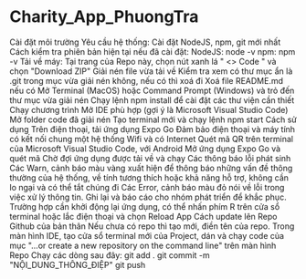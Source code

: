 # Charity_App_PhuongTra
Cài đặt môi trường Yêu cầu hệ thống: Cài đặt NodeJS, npm, git mới nhất Cách kiểm tra phiên bản hiện tại nếu đã cài đặt: NodeJS: node -v npm: npm -v
Tải về máy:
Tại trang của Repo này, chọn nút xanh lá " <> Code " và chọn "Download ZIP"
Giải nén file vừa tải về
Kiểm tra xem có thư mục ẩn là .git trong mục vừa giải nén không, nếu có thì xoá đi
Xoá file README.md nếu có
Mở Terminal (MacOS) hoặc Command Prompt (Windows) và trỏ đến thư mục vừa giải nén
Chạy lệnh npm install để cài đặt các thư viện cần thiết
Chạy chương trình
Mở IDE phù hợp (gợi ý là Microsoft Visual Studio Code)
Mở folder code đã giải nén
Tạo terminal mới và chạy lệnh npm start
Cách sử dụng
Trên điện thoại, tải ứng dụng Expo Go
Đảm bảo điện thoại và máy tính có kết nối chung một hệ thống Wifi và có Internet
Quét mã QR trên terminal của Microsoft Visual Studio Code, với Android Mở ứng dụng Expo Go và quét mã
Chờ đợi ứng dụng được tải về và chạy
Các thông báo lỗi phát sinh
Các Warn, cảnh báo màu vàng xuất hiện để thông báo những vấn đề thông thường của hệ thống, về tính tương thích hoặc khả năng hỗ trợ, không cần lo ngại và có thể tắt chúng đi
Các Error, cảnh báo màu đỏ nói về lỗi trong việc xử lý thông tin. Ghi lại và báo cáo cho nhóm phát triển để khắc phục.
Trường hợp cần khởi động lại ứng dụng, có thể nhấn phím R trên cửa sổ terminal hoặc lắc điện thoại và chọn Reload App
Cách update lên Repo Github của bản thân
Nếu chưa có repo thì tạo mới, điền tên của repo.
Trong màn hình IDE, tạo cửa sổ terminal mới của Project, dán và chạy code của mục "…or create a new repository on the command line" trên màn hình Repo
Chạy các dòng sau đây:
git add .
git commit -m "NỘI_DUNG_THÔNG_ĐIỆP"
git push

